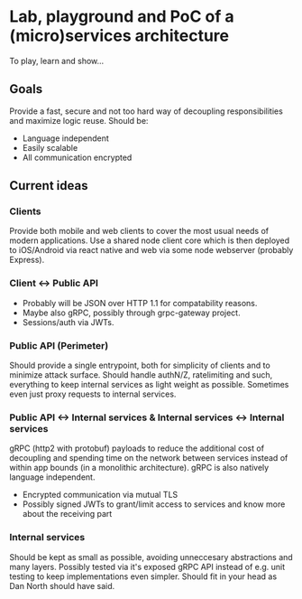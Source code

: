 # Lab, playground and PoC of a (micro)services architecture
To play, learn and show...

## Goals
Provide a fast, secure and not too hard way of decoupling responsibilities and maximize logic reuse. Should be:
- Language independent
- Easily scalable
- All communication encrypted

## Current ideas

### Clients
Provide both mobile and web clients to cover the most usual needs of modern applications. Use a shared node client core which is then deployed to iOS/Android via react native and web via some node webserver (probably Express).

### Client <-> Public API
- Probably will be JSON over HTTP 1.1 for compatability reasons.
- Maybe also gRPC, possibly through grpc-gateway project.
- Sessions/auth via JWTs.

### Public API (Perimeter)
Should provide a single entrypoint, both for simplicity of clients and to minimize attack surface.  Should handle authN/Z, ratelimiting and such, everything to keep internal services as light weight as possible. Sometimes even just proxy requests to internal services.

### Public API <-> Internal services & Internal services <-> Internal services
gRPC (http2 with protobuf) payloads to reduce the additional cost of decoupling and spending time on the network between services instead of within app bounds (in a monolithic architecture). gRPC is also natively language independent.
- Encrypted communication via mutual TLS
- Possibly signed JWTs to grant/limit access to services and know more about the receiving part

### Internal services
Should be kept as small as possible, avoiding unneccesary abstractions and many layers. Possibly tested via it's exposed gRPC API instead of e.g. unit testing to keep implementations even simpler. Should fit in your head as Dan North should have said.
